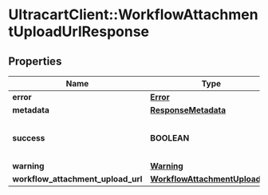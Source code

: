 # UltracartClient::WorkflowAttachmentUploadUrlResponse

## Properties
Name | Type | Description | Notes
------------ | ------------- | ------------- | -------------
**error** | [**Error**](Error.md) |  | [optional] 
**metadata** | [**ResponseMetadata**](ResponseMetadata.md) |  | [optional] 
**success** | **BOOLEAN** | Indicates if API call was successful | [optional] 
**warning** | [**Warning**](Warning.md) |  | [optional] 
**workflow_attachment_upload_url** | [**WorkflowAttachmentUploadUrl**](WorkflowAttachmentUploadUrl.md) |  | [optional] 


